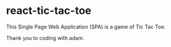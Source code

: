 # react-tic-tac-toe

This Single Page Web Application (SPA) is a game of Tic Tac Toe.

Thank you to coding with adam.
